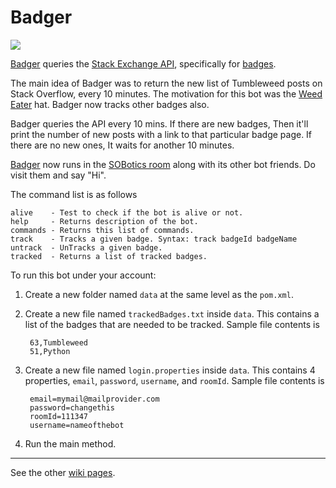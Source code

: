 # Badger

![](https://i.stack.imgur.com/IuV0f.jpg)

[Badger](http://codereview.stackexchange.com/questions/148570/badger-the-tumbleweed-detector)  queries the [Stack Exchange API](http://api.stackexchange.com/), specifically for [badges](https://api.stackexchange.com/docs/badges). 

The main idea of Badger was to return the new list of Tumbleweed posts on Stack Overflow, every 10 minutes. The motivation for this bot was the [Weed Eater](http://winterbash2015.stackexchange.com/weed-eater) hat. Badger now tracks other badges also. 

Badger queries the API every 10 mins. If there are new badges, Then it'll print the number of new posts with a link to that particular badge page. If there are no new ones, It waits for another 10 minutes. 

[Badger](http://stackoverflow.com/users/7240793/badger) now runs in the [SOBotics room](http://chat.stackoverflow.com/rooms/111347/sobotics) along with its other bot friends. Do visit them and say "Hi". 

The command list is as follows 

    alive    - Test to check if the bot is alive or not.
    help     - Returns description of the bot.
    commands - Returns this list of commands.
    track    - Tracks a given badge. Syntax: track badgeId badgeName
    untrack  - UnTracks a given badge.
    tracked  - Returns a list of tracked badges.


To run this bot under your account:

1. Create a new folder named `data` at the same level as the `pom.xml`.
2. Create a new file named `trackedBadges.txt` inside `data`. This contains a list of the badges that are needed to be tracked. Sample file contents is 
        
        63,Tumbleweed
        51,Python

3. Create a new file named `login.properties` inside `data`. This contains 4 properties, `email`, `password`, `username`, and `roomId`. Sample file contents is 
        
        email=mymail@mailprovider.com
        password=changethis
        roomId=111347
        username=nameofthebot

4. Run the main method. 

---------------

See the other [wiki pages](/Badger/wiki). 